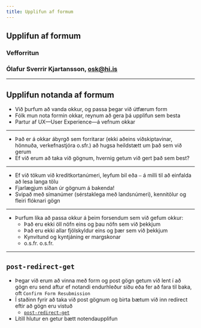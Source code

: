 ```yaml
---
title: Upplifun af formum
---
```


## Upplifun af formum

### Vefforritun

### Ólafur Sverrir Kjartansson, [osk@hi.is](mailto:osk@hi.is)

---

## Upplifun notanda af formum

* Við þurfum að vanda okkur, og passa þegar við útfærum form
* Fólk mun nota formin okkar, reynum að gera þá upplifun sem besta
* Partur af UX—User Experience—á vefnum okkar

***

* Það er á okkar ábyrgð sem forritarar (ekki aðeins viðskiptavinar, hönnuða, verkefnastjóra o.sfr.) að hugsa heildstætt um það sem við gerum
* Ef við erum að taka við gögnum, hvernig getum við gert það sem best?

***

* Ef við tökum við kreditkortanúmeri, leyfum bil eða `–` á milli til að einfalda að lesa langa tölu
* Fjarlægjum síðan úr gögnum á bakenda!
* Svipað með símanúmer (sérstaklega með landsnúmeri), kennitölur og fleiri flóknari gögn

***

* Þurfum líka að passa okkur á þeim forsendum sem við gefum okkur:
  * Það eru ekki öll nöfn eins og þau nöfn sem við þekkjum
  * Það eru ekki allar fjölskyldur eins og þær sem við þekkjum
  * Kynvitund og kyntjáning er margskonar
  * o.s.fr. o.s.fr.

---

## `post-redirect-get`

* Þegar við erum að vinna með form og post gögn getum við lent í að gögn eru send aftur ef notandi endurhleður síðu eða fer að fara til baka, oft `Confirm Form Resubmission`
* Í staðinn fyrir að taka við post gögnum og birta bætum við inn redirect eftir að gögn eru vistuð
  * [`post-redirect-get`](https://en.wikipedia.org/wiki/Post/Redirect/Get)
* Lítill hlutur en getur bætt notendaupplifun
